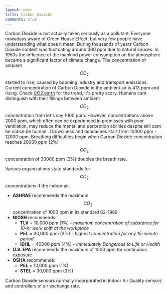 ```yaml
---
layout: post
title: Carbon dioxide
comments: true
---
```


Carbon Dioxide is not actually taken seriously as a pollutant. Everyone nowadays aware of Green House Effect, but very few people have understanding what does it mean. During thousands of years Carbon Dioxide content was fluctuating around 300 ppm due to natural causes. In 1950s the influence of the mankind power consumption on the atmosphere became a significant factor of climate change. The concentration of ambient $$CO_2$$ started to rise, caused by booming industry and transport emissions. Current concentration of Carbon Dioxide in the ambient air is 413 ppm and rising. Check [CO2.earth](https://www.co2.earth/) for the trend, it's pretty scary.
Humans cant distinguish with their fillings between ambient $$CO_2$$ concentration from let's say 1000 ppm. However, concentrations above 2000 ppm, which often can be experienced in premisses with poor ventilation, may reduce the mental and perception abilities despite still cant be notice be human . Drowsiness and headaches start from 10000 ppm - 12000 ppm. Breathing difficulties begin when Carbon Dioxide concentration reaches 20000 ppm (2%) $$CO_2$$ concentration of 30000 ppm (3%) doubles the breath rate.  

Various organizations state standards for $$CO_2$$ concentrations if the indoor air.

- **ASHRAE** recommends the maximum $$CO_2$$ concentration of 1000 ppm in its standard 62-1989
- **NIOSH** recommends:
  - **TLV** = 10,000 ppm (1%) - *maximum concentration of substance for 10-hr work shift at the workplace*
  - **PEL** = 30,000 ppm (3%) - *highest concentration for any 15-minute period*
  - **IDHL** = 40000 ppm (4%) - *Immediately Dangerous to Life or Health*
- **U.S. EPA** recommends the maximum of 1000 ppm for continuous exposure
- **OSHA** recommends:
  - **PEL** = 10,000 ppm (1%)
  - **STEL** = 30,000 ppm (3%)

Carbon Dioxide sensors normally incorporated in Indoor Air Quality sensors and controllers of air exchange rate.

